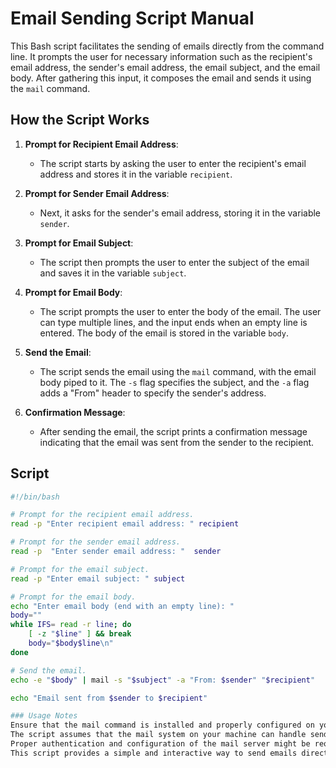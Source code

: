 # Email Sending Script Manual

This Bash script facilitates the sending of emails directly from the command line. It prompts the user for necessary information such as the recipient's email address, the sender's email address, the email subject, and the email body. After gathering this input, it composes the email and sends it using the `mail` command.

## How the Script Works

1. **Prompt for Recipient Email Address**: 
    - The script starts by asking the user to enter the recipient's email address and stores it in the variable `recipient`.

2. **Prompt for Sender Email Address**: 
    - Next, it asks for the sender's email address, storing it in the variable `sender`.

3. **Prompt for Email Subject**: 
    - The script then prompts the user to enter the subject of the email and saves it in the variable `subject`.

4. **Prompt for Email Body**: 
    - The script prompts the user to enter the body of the email. The user can type multiple lines, and the input ends when an empty line is entered. The body of the email is stored in the variable `body`.

5. **Send the Email**: 
    - The script sends the email using the `mail` command, with the email body piped to it. The `-s` flag specifies the subject, and the `-a` flag adds a "From" header to specify the sender's address.

6. **Confirmation Message**: 
    - After sending the email, the script prints a confirmation message indicating that the email was sent from the sender to the recipient.

## Script

```bash
#!/bin/bash

# Prompt for the recipient email address.
read -p "Enter recipient email address: " recipient

# Prompt for the sender email address.
read -p  "Enter sender email address: "  sender

# Prompt for the email subject.
read -p "Enter email subject: " subject

# Prompt for the email body.
echo "Enter email body (end with an empty line): "
body=""
while IFS= read -r line; do
    [ -z "$line" ] && break
    body="$body$line\n"
done

# Send the email.
echo -e "$body" | mail -s "$subject" -a "From: $sender" "$recipient"

echo "Email sent from $sender to $recipient"

### Usage Notes
Ensure that the mail command is installed and properly configured on your system.
The script assumes that the mail system on your machine can handle sending emails directly.
Proper authentication and configuration of the mail server might be required for sending emails successfully.
This script provides a simple and interactive way to send emails directly from the command line, making it a handy tool for various automation tasks.

